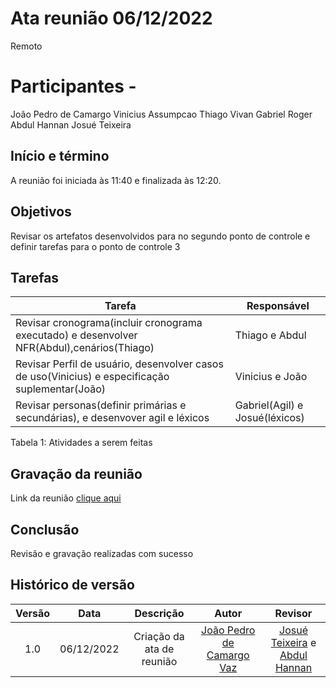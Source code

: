 # Ata reunião 06/12/2022

Remoto
# Participantes - 
João Pedro de Camargo
Vinicius Assumpcao
Thiago Vivan
Gabriel Roger
Abdul Hannan
Josué Teixeira
## Início e término
A reunião foi iniciada às 11:40 e finalizada às 12:20.
## Objetivos
Revisar os artefatos desenvolvidos para no segundo ponto de controle e definir tarefas para o ponto de controle 3
## Tarefas
| Tarefa | Responsável |
| ---- | ---- |
| Revisar cronograma(incluir cronograma executado) e desenvolver NFR(Abdul),cenários(Thiago) | Thiago  e Abdul
| Revisar Perfil de usuário, desenvolver casos de uso(Vinicius) e especificação suplementar(João)|  Vinicius e João
| Revisar personas(definir primárias e secundárias), e desenvover agil e léxicos | Gabriel(Agil) e Josué(léxicos)
Tabela 1: Atividades a serem feitas
## Gravação da reunião
Link da reunião [clique aqui]()
## Conclusão
Revisão e gravação realizadas com sucesso
## Histórico de versão
| Versão | Data | Descrição | Autor | Revisor |
| :----: | :--: | :-------: | :---: | :-----: |
| 1.0 | 06/12/2022 | Criação da ata de reunião | [João Pedro de Camargo Vaz](https://github.com/JoaoPedro0803)  | [Josué Teixeira](https://github.com/zjosuez) e [Abdul Hannan](https://github.com/hannanhunny01) |